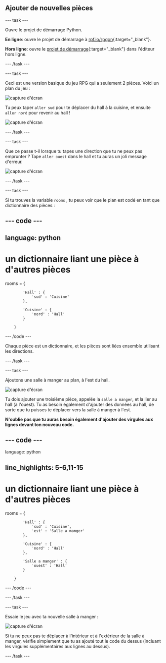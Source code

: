 ## Ajouter de nouvelles pièces

\--- task \---

Ouvre le projet de démarrage Python.

**En ligne**: ouvre le projet de démarrage à [rpf.io/rpgon](http://rpf.io/rpgon){:target="_blank"}.

**Hors ligne**: ouvre le [projet de démarrage](http://rpf.io/p/en/rpg-go){:target="_blank"} dans l'éditeur hors ligne.

\--- /task \---

\--- task \---

Ceci est une version basique du jeu RPG qui a seulement 2 pièces. Voici un plan du jeu :

![capture d'écran](images/rpg-map1.png)

Tu peux taper `aller sud` pour te déplacer du hall à la cuisine, et ensuite `aller nord` pour revenir au hall !

![capture d'écran](images/rpg-controls.png)

\--- /task \---

\--- task \---

Que ce passe t-il lorsque tu tapes une direction que tu ne peux pas emprunter ? Tape `aller ouest` dans le hall et tu auras un joli message d'erreur.

![capture d'écran](images/rpg-error.png)

\--- /task \---

\--- task \---

Si tu trouves la variable `rooms` , tu peux voir que le plan est codé en tant que dictionnaire des pièces :

## \--- code \---

## language: python

# un dictionnaire liant une pièce à d'autres pièces

rooms = {

            'Hall' : {
                'sud' : 'Cuisine'
            },
    
            'Cuisine' : {
                'nord' : 'Hall'
            }
    
        }
    

\--- /code \---

Chaque pièce est un dictionnaire, et les pièces sont liées ensemble utilisant les directions.

\--- /task \---

\--- task \---

Ajoutons une salle à manger au plan, à l'est du hall.

![capture d'écran](images/rpg-dining.png)

Tu dois ajouter une troisième pièce, appelée la `salle a manger`, et la lier au hall (à l'ouest). Tu as besoin également d'ajouter des données au hall, de sorte que tu puisses te déplacer vers la salle à manger à l'est.

**N'oublie pas que tu auras besoin également d'ajouter des virgules aux lignes devant ton nouveau code.**

## \--- code \---

language: python

## line_highlights: 5-6,11-15

# un dictionnaire liant une pièce à d'autres pièces

rooms = {

            'Hall' : {
                'sud' : 'Cuisine',
                'est' : 'Salle a manger'
            },
    
            'Cuisine' : {
                'nord' : 'Hall'
            },
    
            'Salle a manger' : {
                'ouest' : 'Hall'
            }
    
        }
    

\--- /code \---

\--- /task \---

\--- task \---

Essaie le jeu avec ta nouvelle salle à manger :

![capture d'écran](images/rpg-dining-test.png)

Si tu ne peux pas te déplacer à l'intérieur et à l'extérieur de la salle à manger, vérifie simplement que tu as ajouté tout le code du dessus (incluant les virgules supplémentaires aux lignes au dessus).

\--- /task \---